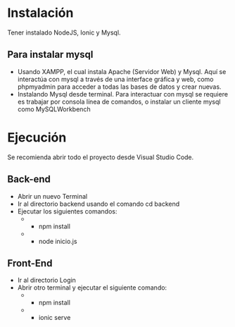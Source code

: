 # Instalación
Tener instalado NodeJS, Ionic y Mysql. 
## Para instalar mysql 
- Usando XAMPP, el cual instala Apache (Servidor Web) y Mysql. Aquí se interactúa con mysql a través de una interface gráfica y web, como phpmyadmin para acceder a todas las bases de datos y crear nuevas.
- Instalando Mysql desde terminal. Para interactuar con mysql se requiere es trabajar por consola línea de comandos, o instalar un cliente mysql como MySQLWorkbench

# Ejecución
Se recomienda abrir todo el proyecto desde Visual Studio Code.

## Back-end
- Abrir un nuevo Terminal
- Ir al directorio backend usando el comando cd backend
- Ejecutar los siguientes comandos:  
   - - npm install
   - - node inicio.js

## Front-End
- Ir al directorio Login
- Abrir otro terminal y ejecutar el siguiente comando: 
   - - npm install
   - - ionic serve


